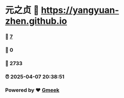 # 元之贞 :link: https://yangyuan-zhen.github.io 
### :page_facing_up: [7](https://yangyuan-zhen.github.io/tag.html) 
### :speech_balloon: 0 
### :hibiscus: 2733 
### :alarm_clock: 2025-04-07 20:38:51 
### Powered by :heart: [Gmeek](https://github.com/Meekdai/Gmeek)

